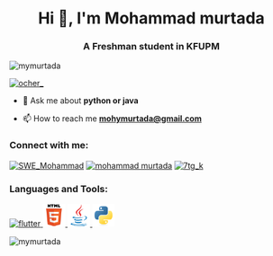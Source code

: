 <h1 align="center">Hi 👋, I'm Mohammad murtada</h1>
<h3 align="center">A Freshman student in KFUPM</h3>

<p align="left"> <img src="https://komarev.com/ghpvc/?username=mymurtada&label=Profile%20views&color=0e75b6&style=flat" alt="mymurtada" /> </p>

<p align="left"> <a href="https://twitter.com/ocher_" target="blank"><img src="https://img.shields.io/twitter/follow/ocher_?logo=twitter&style=for-the-badge" alt="ocher_" /></a> </p>

- 💬 Ask me about **python or java**

- 📫 How to reach me **mohymurtada@gmail.com**

<h3 align="left">Connect with me:</h3>
<p align="left">
<a href="https://twitter.com/SWE_Mohammad" target="blank"><img align="center" src="https://raw.githubusercontent.com/rahuldkjain/github-profile-readme-generator/master/src/images/icons/Social/twitter.svg" alt="SWE_Mohammad" height="30" width="40" /></a>
<a href="https://linkedin.com/in/mohammad murtada" target="blank"><img align="center" src="https://raw.githubusercontent.com/rahuldkjain/github-profile-readme-generator/master/src/images/icons/Social/linked-in-alt.svg" alt="mohammad murtada" height="30" width="40" /></a>
<a href="https://instagram.com/7tg_k" target="blank"><img align="center" src="https://raw.githubusercontent.com/rahuldkjain/github-profile-readme-generator/master/src/images/icons/Social/instagram.svg" alt="7tg_k" height="30" width="40" /></a>
</p>

<h3 align="left">Languages and Tools:</h3>
<p align="left"> <a href="https://flutter.dev" target="_blank" rel="noreferrer"> <img src="https://www.vectorlogo.zone/logos/flutterio/flutterio-icon.svg" alt="flutter" width="40" height="40"/> </a> <a href="https://www.w3.org/html/" target="_blank" rel="noreferrer"> <img src="https://raw.githubusercontent.com/devicons/devicon/master/icons/html5/html5-original-wordmark.svg" alt="html5" width="40" height="40"/> </a> <a href="https://www.java.com" target="_blank" rel="noreferrer"> <img src="https://raw.githubusercontent.com/devicons/devicon/master/icons/java/java-original.svg" alt="java" width="40" height="40"/> </a> <a href="https://www.python.org" target="_blank" rel="noreferrer"> <img src="https://raw.githubusercontent.com/devicons/devicon/master/icons/python/python-original.svg" alt="python" width="40" height="40"/> </a> </p>

<p><img align="center" src="https://github-readme-stats.vercel.app/api/top-langs?username=mymurtada&show_icons=true&locale=en&layout=compact" alt="mymurtada" /></p>
